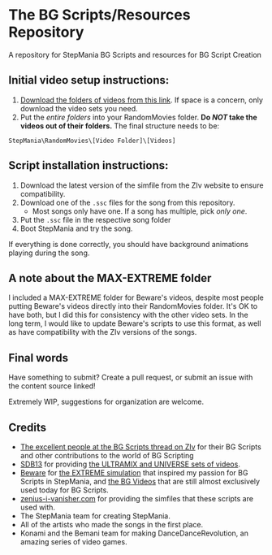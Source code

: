 # The BG Scripts/Resources Repository
A repository for StepMania BG Scripts and resources for BG Script Creation

## Initial video setup instructions:
1. [Download the folders of videos from this link](https://mega.nz/folder/UXJG2LhB#qjBnF5iABvS5gSaHuTk21Q). If space is a concern, only download the video sets you need.
2. Put the *entire folders* into your RandomMovies folder. **Do ***NOT*** take the videos out of their folders.** The final structure needs to be:

```StepMania\RandomMovies\[Video Folder]\[Videos]```

## Script installation instructions:
1. Download the latest version of the simfile from the ZIv website to ensure compatibility.
2. Download one of the `.ssc` files for the song from this repository.
   - Most songs only have one. If a song has multiple, pick *only one*. 
3. Put the `.ssc` file in the respective song folder
4. Boot StepMania and try the song.

If everything is done correctly, you should have background animations playing during the song.

## A note about the MAX-EXTREME folder

I included a MAX-EXTREME folder for Beware's videos, despite most people putting Beware's videos directly into their RandomMovies folder. It's OK to have both, but I did this for consistency with the other video sets. In the long term, I would like to update Beware's scripts to use this format, as well as have compatibility with the ZIv versions of the songs.

## Final words
Have something to submit? Create a pull request, or submit an issue with the content source linked!

Extremely WIP, suggestions for organization are welcome.

## Credits
- [The excellent people at the BG Scripts thread on ZIv](https://zenius-i-vanisher.com/v5.2/thread?threadid=4519) for their BG Scripts and other contributions to the world of BG Scripting
- [SDB13](https://zenius-i-vanisher.com/v5.2/user?userid=2644) for providing [the ULTRAMIX and UNIVERSE sets of videos](https://zenius-i-vanisher.com/v5.2/thread?threadid=4519&page=18#p430763).
- [Beware](https://zenius-i-vanisher.com/v5.2/user?userid=7437) for [the EXTREME simulation](https://zenius-i-vanisher.com/v5.2/thread?threadid=5076) that inspired my passion for BG Scripts in StepMania, and [the BG Videos](http://ddr.bircd.org/) that are still almost exclusively used today for BG Scripts.
- [zenius-i-vanisher.com](https://zenius-i-vanisher.com/v5.2/index.php) for providing the simfiles that these scripts are used with.
- The StepMania team for creating StepMania.
- All of the artists who made the songs in the first place.
- Konami and the Bemani team for making DanceDanceRevolution, an amazing series of video games.
